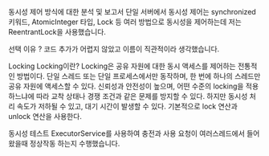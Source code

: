 동시성 제어 방식에 대한 분석 및 보고서
단일 서버에서 동시성 제어는 synchronized 키워드, AtomicInteger 타입, Lock 등 여러 방법으로 동시성을 제어하는데 저는 ReentrantLock을 사용했습니다.

선택 이유 ? 코드 추가가 어렵지 않았고 이름이 직관적이라 생각했습니다.

Locking
Locking이란?
Locking은 공유 자원에 대한 동시 액세스를 제어하는 전통적인 방법이다.
단일 스레드 또는 단일 프로세스에서만 동작하며, 한 번에 하나의 스레드만 공유 자원에 액세스할 수 있다.
신뢰성과 안전성이 높으며, 어떤 수준의 locking을 적용하느냐에 따라 교착 상태나 경쟁 조건과 같은 문제를 방지할 수 있다.
하지만 동시성 처리 속도가 저하될 수 있고, 대기 시간이 발생할 수 있다.
기본적으로 lock 연산과 unlock 연산을 사용한다.

동시성 테스트
ExecutorService를 사용하여 충전과 사용 요청이 여러스레드에서 들어왔을때 정상작동 하는지 수행했습니다.
